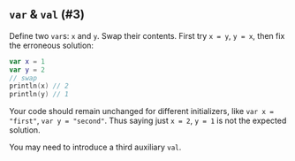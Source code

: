 ## `var` &amp; `val` (#3)

Define two `var`s: `x` and `y`. Swap their contents. First try `x = y`, `y =
x`, then fix the erroneous solution:

```kotlin
var x = 1
var y = 2
// swap
println(x) // 2
println(y) // 1
```

Your code should remain unchanged for different initializers, like `var x =
"first"`, `var y = "second"`. Thus saying just `x = 2`, `y = 1` is not the
expected solution.

<div class="hint">

You may need to introduce a third auxiliary `val`.

</div>